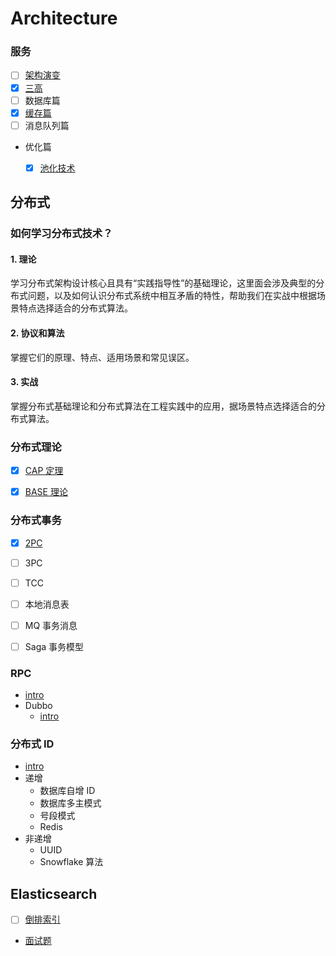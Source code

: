 # Architecture

### 服务
- [ ] [架构演变](/docs/服务/架构演变.md)
- [x] [三高](/docs/服务/服务的“三高”标准.md)
- [ ] 数据库篇
- [x] [缓存篇](/docs/服务/缓存.md)
- [ ] 消息队列篇
- 优化篇
    - [x] [池化技术](/docs/服务/优化/池化技术.md)


## 分布式

### 如何学习分布式技术？
#### 1. 理论
学习分布式架构设计核心且具有“实践指导性”的基础理论，这里面会涉及典型的分布式问题，以及如何认识分布式系统中相互矛盾的特性，帮助我们在实战中根据场景特点选择适合的分布式算法。

#### 2. 协议和算法
掌握它们的原理、特点、适用场景和常见误区。

#### 3. 实战
掌握分布式基础理论和分布式算法在工程实践中的应用，据场景特点选择适合的分布式算法。


### 分布式理论
- [x] [CAP 定理](/docs/分布式理论/CAP.md)
- [x] [BASE 理论](/docs/分布式理论/BASE.md)


### 分布式事务
- [x] [2PC](/docs/分布式事务/2PC.md)
- [ ] 3PC
- [ ] TCC
- [ ] 本地消息表
- [ ] MQ 事务消息
- [ ] Saga 事务模型


### RPC
- [intro](/docs/RPC/RPC.md)
- Dubbo
    - [intro](/docs/RPC/Dubbo/Dubbo.md)


### 分布式 ID
- [intro](/docs/分布式ID/README.md)
- 递增
    - 数据库自增 ID
    - 数据库多主模式
    - 号段模式
    - Redis
- 非递增
    - UUID
    - Snowflake 算法




## Elasticsearch

- [ ] [倒排索引](/docs/Elasticsearch/倒排索引.md)
- [面试题](/docs/Elasticsearch/面试题.md)